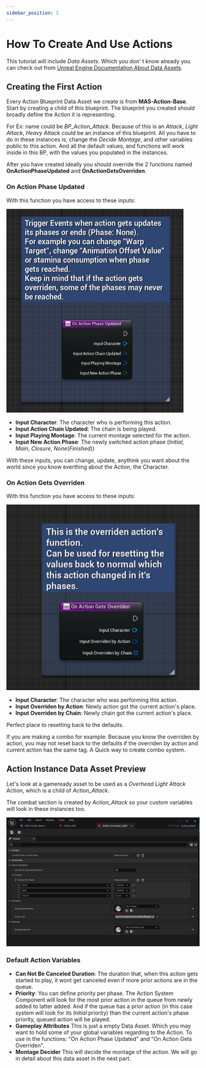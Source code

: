 ```yaml
---
sidebar_position: 2
---
```


# How To Create And Use Actions

This tutorial will include *Data Assets*. Which you don' t know already you can check out from [Unreal Engine Documentation About Data Assets](https://dev.epicgames.com/documentation/en-us/unreal-engine/data-assets-in-unreal-engine?application_version=5.2).

## Creating the First Action
Every Action Blueprint Data Asset we create is from **MAS-Action-Base**. Start by creating a child of this blueprint. 
The blueprint you created should broadly define the Action it is representing. 

For Ex: name could be *BP_Action_Attack*. Because of this is an *Attack*, *Light Attack*, *Heavy Attack* could be an instance of this blueprint. All you have to do in these instances is, change the *Decide Montage*, and other variables public to this action. And all the default values, and functions will work inside in this BP, with the values you populated in the instances.

After you have created ideally you should override the 2 functions named **OnActionPhaseUpdated** and **OnActionGetsOverriden**.

### On Action Phase Updated

With this function you have access to these inputs:

![OnActionPhaseUpdatedImage](../img/OnActionPhaseUpdated.png)

- **Input Character**: The character who is performing this action.
- **Input Action Chain Updated**: The chain is being played.
- **Input Playing Montage**: The current montage selected for the action.
- **Input New Action Phase**: The newly switched action phase (*Initial*, *Main*, *Closure*, *None*(*Finished*))

With these inputs, you can change, update, anythink you want about the world since you know everthing about the Action, the Character.


### On Action Gets Overriden

With this function you have access to these inputs:

![OnActionPhaseOverridenImage](../img/OnActionGetsOverriden.png)

- **Input Character**: The character who was performing this action.
- **Input Overriden by Action**: Newly action got the current action's place.
- **Input Overriden by Chain**: Newly chain got the current action's place.

Perfect place to resetting back to the defaults. 

If you are making a combo for example: Because you know the overriden by action, you may not reset back to the defaults if the overriden by action and current action has the same tag. A Quick way to create combo system.

## Action Instance Data Asset Preview

Let's look at a gameready asset to be used as a *Overhead Light Attack* Action, which is a child of *Action_Attack*.

The combat section is created by *Action_Attack* so your custom variables will look in these instances too.

![ActionDataAssetPreviewImage](../img/ActionDataAssetPreview.png)

### Default Action Variables

- **Can Not Be Canceled Duration**: The duration that, when this action gets started to play, it wont get canceled even if more prior actions are in the queue.
- **Priority**: You can define priority per phase. The Action System Component will look for the most prior action in the queue from newly added to latter added. And if the queue has a prior action (in this case system will look for its *Initial* priority) than the current action's phase priority, queued action will be played.
- **Gameplay Attributes** This is just a empty Data Asset. Which you may want to hold some of your global variables regarding to the Action. To use in the functions: "On Action Phase Updated" and "On Action Gets Overriden".
- **Montage Decider** This will decide the montage of the action. We will go in detail about this data asset in the next part.

